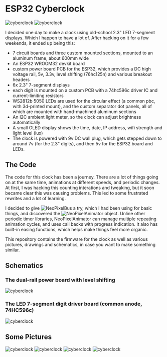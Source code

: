 # ESP32 Cyberclock

![cyberclock](./docs/cyberclock-hero.gif)
![cyberclock](./docs/cyberclock-closeup.gif)

I decided one day to make a clock using old-school 2.3" LED 7-segment displays. Which I happen to have a lot of. After hacking on it for a few weekends, it ended up being this:

- 7 circuit boards and three custom mounted sections, mounted to an aluminum frame, about 600mm wide
- An ESP32 WROOM32 devkit board
- custom power board PCB for the ESP32, which provides a DC high voltage rail, 5v, 3.3v, level shifting (76hc125n) and various breakout headers
- 6x 2.3" 7-segment displays
- each digit is mounted on a custom PCB with a 74hc596c driver IC and current-limiting resistors
- WS2812b 5050 LEDs are used for the circular effect (a common pbc, with 3d-printed mount), and the custom separator dot panels, all of which are mounted with hand-machined aluminum sections
- An I2C ambient light meter, so the clock can adjust brightness automatically
- A small OLED display shows the time, date, IP address, wifi strength and light level (lux)
- The clock is powered with 9v DC wall plug, which gets stepped down to around 7v (for the 2.3" digits), and then 5v for the ESP32 board and LEDs.

## The Code

The code for this clock has been a journey. There are a lot of things going on at the same time, animations at different speeds, and periodic changes. At first, I was hacking this counting interations and tweaking, but it soon became clear this was causing problems. This led to some frustrated rewrites and a lot of learning.

I decided to give ![NeoPixelBus](https://github.com/Makuna/NeoPixelBus) a try, which I had been using for basic things, and discovered the ![NeoPixelAnimator](https://github.com/Makuna/NeoPixelBus/wiki/NeoPixelAnimator-object) object. Unline other periodic timer libraries, NeoPixelAnimator can manage multiple repeating animation cycles, and uses call backs with progress indication. It also has built-in easing functions, which helps make things feel more organic. 

This repository contains the firmware for the clock as well as various pictures, drawings and schematics, in case you want to make something similar.

## Schematics

### The dual-rail power board with level shifting
![cyberclock](./docs/esp32-power-board.png)

### The LED 7-segment digit driver board (common anode, 74HC596c)
![cyberclock](./docs/led-driver-board.png)

## Some Pictures

![cyberclock](./docs/cyberclock-floor.jpeg)
![cyberclock](./docs/oled-closeup.jpeg)
![cyberclock](./docs/control-board.jpeg)
![cyberclock](./docs/rear-view.jpeg)
